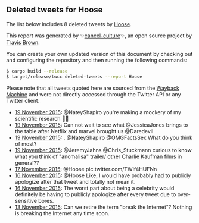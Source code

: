 ## Deleted tweets for Hoose

The list below includes 8 deleted tweets by
[Hoose](https://twitter.com/Hoose).



This report was generated by ✨[cancel-culture](https://github.com/travisbrown/cancel-culture)✨,
an open source project by [Travis Brown](https://twitter.com/travisbrown).

You can create your own updated version of this document by checking out and configuring the
repository and then running the following commands:

```bash
$ cargo build --release
$ target/release/twcc deleted-tweets --report Hoose
```

Please note that all tweets quoted here are sourced from the
[Wayback Machine](https://web.archive.org) and were not directly accessed through the Twitter API or
any Twitter client.

* [19 November 2015](https://web.archive.org/web/20151120162451/https://twitter.com/hoose/status/667455613643980800): @NateyShapiro  you're making a mockery of my scientific research 🖕🏻 <!--667455613643980800-->
* [19 November 2015](https://web.archive.org/web/20151120101200/https://twitter.com/hoose/status/667454494742069252?lang=kn): Can not wait to see what  @JessicaJones  brings to the table after Netflix and marvel brought us  @Daredevil <!--667454494742069252-->
* [19 November 2015](https://web.archive.org/web/20151120162451/https://twitter.com/hoose/status/667455613643980800): . @NateyShapiro   @OMGFactsSex    What do you think of most? <!--667454158732197888-->
* [19 November 2015](https://web.archive.org/web/20151120162618/https://twitter.com/hoose/status/667453789637632001): @JeremyJahns   @Chris_Stuckmann  curious to know what you think of "anomalisa" trailer/ other Charlie Kaufman films in general?? <!--667453789637632001-->
* [17 November 2015](https://web.archive.org/web/20151120163354/https://twitter.com/hoose/status/666450921572974593): @Hoose   pic.twitter.com/TWIf4HUFNn <!--666450921572974593-->
* [16 November 2015](https://web.archive.org/web/20151120163356/https://twitter.com/hoose/status/666265558443294720): @Hoose    Like, I would have probably had to publicly apologize after that tweet and totally not mean it. <!--666265558443294720-->
* [16 November 2015](https://web.archive.org/web/20151120163356/https://twitter.com/hoose/status/666265558443294720): The worst part about being a celebrity would definitely be having to publicly apologize after every tweet due to over-sensitive bores. <!--666265422593925121-->
* [13 November 2015](https://web.archive.org/web/20151120163354/https://twitter.com/hoose/status/666450921572974593): Can we retire the term "break the Internet"? Nothing is breaking the Internet any time soon. <!--665255672959868929-->
